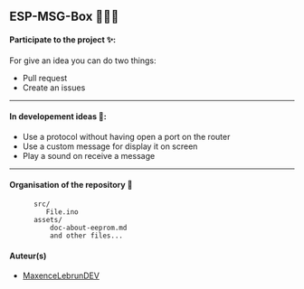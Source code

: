 ## ESP-MSG-Box 📑✨🎉 
#### Participate to the project ✨:
For give an idea you can do two things:
 - Pull request
 - Create an issues
 

------------


#### In developement ideas 📑:
- Use a protocol without having open a port on the router
- Use a custom message for display it on screen
- Play a sound on receive a message

------------


#### Organisation of the repository 📂

          src/
             File.ino
		  assets/
		      doc-about-eeprom.md
			  and other files...


#### Auteur(s)

- [MaxenceLebrunDEV](https://github.com/MaxenceLebrunDEV)

